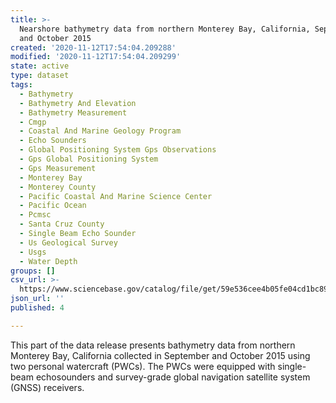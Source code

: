 ```yaml
---
title: >-
  Nearshore bathymetry data from northern Monterey Bay, California, September
  and October 2015
created: '2020-11-12T17:54:04.209288'
modified: '2020-11-12T17:54:04.209299'
state: active
type: dataset
tags:
  - Bathymetry
  - Bathymetry And Elevation
  - Bathymetry Measurement
  - Cmgp
  - Coastal And Marine Geology Program
  - Echo Sounders
  - Global Positioning System Gps Observations
  - Gps Global Positioning System
  - Gps Measurement
  - Monterey Bay
  - Monterey County
  - Pacific Coastal And Marine Science Center
  - Pacific Ocean
  - Pcmsc
  - Santa Cruz County
  - Single Beam Echo Sounder
  - Us Geological Survey
  - Usgs
  - Water Depth
groups: []
csv_url: >-
  https://www.sciencebase.gov/catalog/file/get/59e536cee4b05fe04cd1bc89?name=mb15_sept_pwc.csv
json_url: ''
published: 4

---
```

This part of the data release presents bathymetry data from northern Monterey Bay, California collected in September and October 2015 using two personal watercraft (PWCs). The PWCs were equipped with single-beam echosounders and survey-grade global navigation satellite system (GNSS) receivers.
